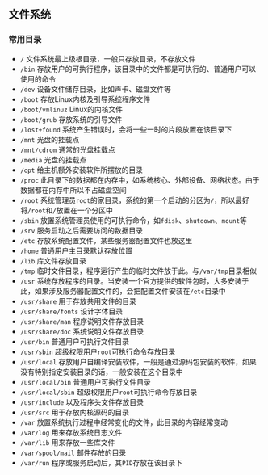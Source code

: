 ## 文件系统
### 常用目录
+ `/` 文件系统最上级根目录，一般只存放目录，不存放文件
+ `/bin` 存放用户的可执行程序，该目录中的文件都是可执行的、普通用户可以使用的命令
+ `/dev` 设备文件储存目录，比如声卡、磁盘文件等
+ `/boot` 存放Linux内核及引导系统程序文件
 + `/boot/vmlinuz` Linux的内核文件
 + `/boot/grub` 存放系统的引导文件
+ `/lost+found` 系统产生错误时，会将一些一时的片段放置在该目录下
+ `/mnt` 光盘的挂载点
 + `/mnt/cdrom` 通常的光盘挂载点
+ `/media` 光盘的挂载点
+ `/opt` 给主机额外安装软件所摆放的目录
+ `/proc` 此目录下的数据都在内存中，如系统核心、外部设备、网络状态。由于数据都在内存中所以不占磁盘空间
+ `/root` 系统管理员`root`的家目录，系统的第一个启动的分区为`/`，所以最好将`/root`和`/`放置在一个分区中
+ `/sbin` 放置系统管理员使用的可执行命令，如`fdisk`、`shutdown`、`mount`等
+ `/srv` 服务启动之后需要访问的数据目录
+ `/etc` 存放系统配置文件，某些服务器配置文件也放这里
+ `/home` 普通用户主目录默认存放位置
+ `/lib` 库文件存放目录
+ `/tmp` 临时文件目录，程序运行产生的临时文件放于此。与`/var/tmp`目录相似
+ `/usr` 系统存放程序的目录。当安装一个官方提供的软件包时，大多安装于此，如果涉及服务器配置文件的，会把配置文件安装在`/etc`目录中
 + `/usr/share` 用于存放共用文件的目录
 + `/usr/share/fonts` 设计字体目录
 + `/usr/share/man` 程序说明文件存放目录
 + `/usr/share/doc` 系统说明文件存放目录
 + `/usr/bin` 普通用户可执行文件目录
 + `/usr/sbin` 超级权限用户`root`可执行命令存放目录
 + `/usr/local` 存放用户自编译安装软件，一般是通过源码包安装的软件，如果没有特别指定安装目录的话，一般安装在这个目录中
 + `/usr/local/bin` 普通用户可执行文件目录
 + `/usr/local/sbin` 超级权限用户`root`可执行命令存放目录
 + `/usr/include` 以及程序头文件存放目录
 + `/usr/src` 用于存放内核源码的目录
+ `/var` 放置系统执行过程中经常变化的文件，此目录的内容经常变动
 + `/var/log` 用来存放系统日志文件
 + `/var/lib` 用来存放一些库文件
 + `/var/spool/mail` 邮件存放的目录
 + `/var/run` 程序或服务启动后，其`PID`存放在该目录下
